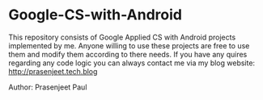 # Google-CS-with-Android

This repository consists of Google Applied CS with Android projects implemented by me. Anyone willing to use these projects are free to use them and modify them according to there needs. 
If you have any quires regarding any code logic you can always contact me via my blog website: http://prasenjeet.tech.blog 

Author: Prasenjeet Paul
